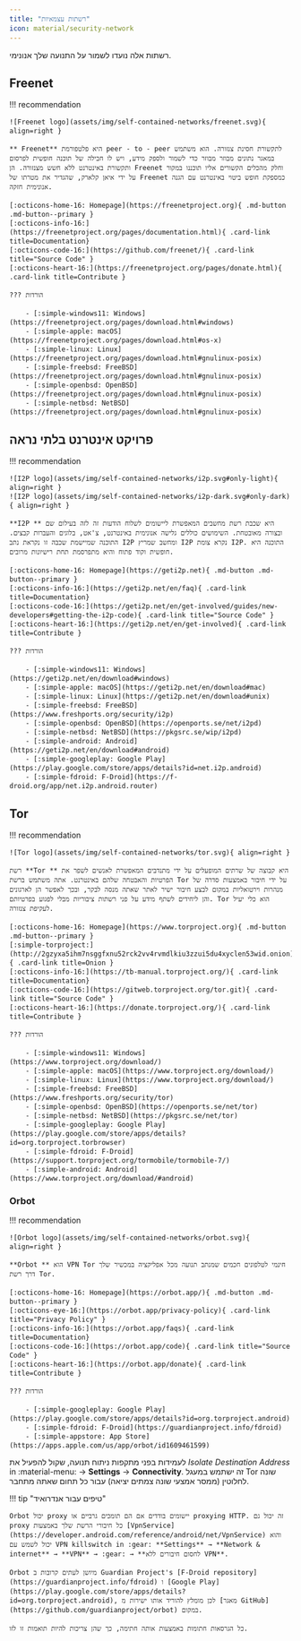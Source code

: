 ```yaml
---
title: "רשתות עצמאיות"
icon: material/security-network
---
```


רשתות אלה נועדו לשמור על התנועה שלך אנונימי.

## Freenet

!!! recommendation

    ![Freenet logo](assets/img/self-contained-networks/freenet.svg){ align=right }
    
    ** Freenet** היא פלטפורמת peer - to - peer לתקשורת חסינת צנזורה. הוא משתמש במאגר נתונים מבוזר מבוזר כדי לשמור ולספק מידע, ויש לו חבילה של תוכנה חופשית לפרסום ותקשורת באינטרנט ללא חשש מצנזורה. הן Freenet וחלק מהכלים הקשורים אליו תוכננו במקור על ידי איאן קלארק, שהגדיר את מטרתו של Freenet כמספקת חופש ביטוי באינטרנט עם הגנה אנונימית חזקה.
    
    [:octicons-home-16: Homepage](https://freenetproject.org){ .md-button .md-button--primary }
    [:octicons-info-16:](https://freenetproject.org/pages/documentation.html){ .card-link title=Documentation}
    [:octicons-code-16:](https://github.com/freenet/){ .card-link title="Source Code" }
    [:octicons-heart-16:](https://freenetproject.org/pages/donate.html){ .card-link title=Contribute }
    
    ??? הורדות
    
        - [:simple-windows11: Windows](https://freenetproject.org/pages/download.html#windows)
        - [:simple-apple: macOS](https://freenetproject.org/pages/download.html#os-x)
        - [:simple-linux: Linux](https://freenetproject.org/pages/download.html#gnulinux-posix)
        - [:simple-freebsd: FreeBSD](https://freenetproject.org/pages/download.html#gnulinux-posix)
        - [:simple-openbsd: OpenBSD](https://freenetproject.org/pages/download.html#gnulinux-posix)
        - [:simple-netbsd: NetBSD](https://freenetproject.org/pages/download.html#gnulinux-posix)

## פרויקט אינטרנט בלתי נראה

!!! recommendation

    ![I2P logo](assets/img/self-contained-networks/i2p.svg#only-light){ align=right }
    ![I2P logo](assets/img/self-contained-networks/i2p-dark.svg#only-dark){ align=right }
    
    **I2P ** היא שכבת רשת מחשבים המאפשרת ליישומים לשלוח הודעות זה לזה בעילום שם ובצורה מאובטחת. השימושים כוללים גלישה אנונימית באינטרנט, צ'אט, בלוגים והעברות קבצים. התוכנה שמיישמת שכבה זו נקראת נתב I2P ומחשב שמריץ I2P נקרא צומת I2P. התוכנה היא חופשית וקוד פתוח והיא מתפרסמת תחת רישיונות מרובים.
    
    [:octicons-home-16: Homepage](https://geti2p.net){ .md-button .md-button--primary }
    [:octicons-info-16:](https://geti2p.net/en/faq){ .card-link title=Documentation}
    [:octicons-code-16:](https://geti2p.net/en/get-involved/guides/new-developers#getting-the-i2p-code){ .card-link title="Source Code" }
    [:octicons-heart-16:](https://geti2p.net/en/get-involved){ .card-link title=Contribute }
    
    ??? הורדות
    
        - [:simple-windows11: Windows](https://geti2p.net/en/download#windows)
        - [:simple-apple: macOS](https://geti2p.net/en/download#mac)
        - [:simple-linux: Linux](https://geti2p.net/en/download#unix)
        - [:simple-freebsd: FreeBSD](https://www.freshports.org/security/i2p)
        - [:simple-openbsd: OpenBSD](https://openports.se/net/i2pd)
        - [:simple-netbsd: NetBSD](https://pkgsrc.se/wip/i2pd)
        - [:simple-android: Android](https://geti2p.net/en/download#android)
        - [:simple-googleplay: Google Play](https://play.google.com/store/apps/details?id=net.i2p.android)
        - [:simple-fdroid: F-Droid](https://f-droid.org/app/net.i2p.android.router)

## Tor

!!! recommendation

    ![Tor logo](assets/img/self-contained-networks/tor.svg){ align=right }
    
    רשת **Tor ** היא קבוצה של שרתים המופעלים על ידי מתנדבים המאפשרת לאנשים לשפר את הפרטיות והאבטחה שלהם באינטרנט. אתה משתמש ברשת Tor על ידי חיבור באמצעות סדרה של מנהרות וירטואליות במקום לבצע חיבור ישיר לאתר שאתה מנסה לבקר, ובכך לאפשר הן לארגונים והן ליחידים לשתף מידע על פני רשתות ציבוריות מבלי לפגוע בפרטיותם. Tor הוא כלי יעיל לעקיפת צנזורה.
    
    [:octicons-home-16: Homepage](https://www.torproject.org){ .md-button .md-button--primary }
    [:simple-torproject:](http://2gzyxa5ihm7nsggfxnu52rck2vv4rvmdlkiu3zzui5du4xyclen53wid.onion){ .card-link title=Onion }
    [:octicons-info-16:](https://tb-manual.torproject.org/){ .card-link title=Documentation}
    [:octicons-code-16:](https://gitweb.torproject.org/tor.git){ .card-link title="Source Code" }
    [:octicons-heart-16:](https://donate.torproject.org/){ .card-link title=Contribute }
    
    ??? הורדות
    
        - [:simple-windows11: Windows](https://www.torproject.org/download/)
        - [:simple-apple: macOS](https://www.torproject.org/download/)
        - [:simple-linux: Linux](https://www.torproject.org/download/)
        - [:simple-freebsd: FreeBSD](https://www.freshports.org/security/tor)
        - [:simple-openbsd: OpenBSD](https://openports.se/net/tor)
        - [:simple-netbsd: NetBSD](https://pkgsrc.se/net/tor)
        - [:simple-googleplay: Google Play](https://play.google.com/store/apps/details?id=org.torproject.torbrowser)
        - [:simple-fdroid: F-Droid](https://support.torproject.org/tormobile/tormobile-7/)
        - [:simple-android: Android](https://www.torproject.org/download/#android)

### Orbot

!!! recommendation

    ![Orbot logo](assets/img/self-contained-networks/orbot.svg){ align=right }
    
    **Orbot ** הוא VPN Tor חינמי לטלפונים חכמים שמנתב תנועה מכל אפליקציה במכשיר שלך דרך רשת Tor.
    
    [:octicons-home-16: Homepage](https://orbot.app/){ .md-button .md-button--primary }
    [:octicons-eye-16:](https://orbot.app/privacy-policy){ .card-link title="Privacy Policy" }
    [:octicons-info-16:](https://orbot.app/faqs){ .card-link title=Documentation}
    [:octicons-code-16:](https://orbot.app/code){ .card-link title="Source Code" }
    [:octicons-heart-16:](https://orbot.app/donate){ .card-link title=Contribute }
    
    ??? הורדות
    
        - [:simple-googleplay: Google Play](https://play.google.com/store/apps/details?id=org.torproject.android)
        - [:simple-fdroid: F-Droid](https://guardianproject.info/fdroid)
        - [:simple-appstore: App Store](https://apps.apple.com/us/app/orbot/id1609461599)

לעמידות בפני מתקפות ניתוח תנועה, שקול להפעיל את *Isolate Destination Address* in :material-menu: → **Settings** → **Connectivity**. זה ישתמש במעגל Tor שונה לחלוטין (ממסר אמצעי שונה צמתים יציאה) עבור כל תחום שאתה מתחבר.

!!! tip "טיפים עבור אנדרואיד"

    Orbot יכול proxy יישומים בודדים אם הם תומכים גרביים או proxying HTTP. זה יכול גם proxy כל חיבורי הרשת שלך באמצעות [VpnService](https://developer.android.com/reference/android/net/VpnService) והוא יכול לשמש עם VPN killswitch in :gear: **Settings** → **Network & internet** → **VPN** → :gear: → **לחסום חיבורים ללא VPN**.
    
    Orbot מיושן לעתים קרובות ב Guardian Project's [F-Droid repository](https://guardianproject.info/fdroid) ו [Google Play](https://play.google.com/store/apps/details?id=org.torproject.android), לכן מומלץ להוריד אותו ישירות מ [מאגר GitHub](https://github.com/guardianproject/orbot) במקום.
    
    כל הגרסאות חתומות באמצעות אותה חתימה, כך שהן צריכות להיות תואמות זו לזו.
